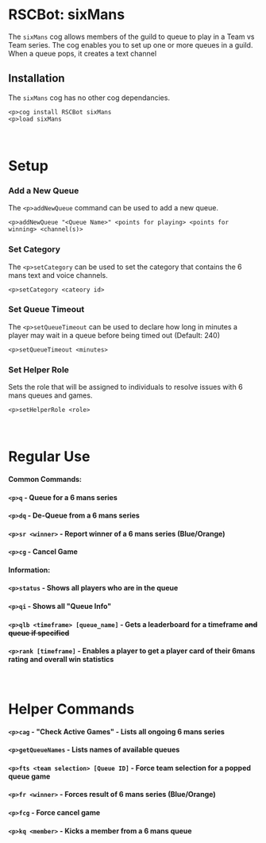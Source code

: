 # RSCBot: sixMans

The `sixMans` cog allows members of the guild to queue to play in a Team vs Team series. The cog enables you to set up one or more queues in a guild. When a queue pops, it creates a text channel

## Installation

The `sixMans` cog has no other cog dependancies.

```
<p>cog install RSCBot sixMans
<p>load sixMans
```

<br>

# Setup

### Add a New Queue

The `<p>addNewQueue` command can be used to add a new queue.

```
<p>addNewQueue "<Queue Name>" <points for playing> <points for winning> <channel(s)>
```

### Set Category

The `<p>setCategory` can be used to set the category that contains the 6 mans text and voice channels.

```
<p>setCategory <cateory id>
```

### Set Queue Timeout

The `<p>setQueueTimeout` can be used to declare how long in minutes a player may wait in a queue before being timed out (Default: 240)

```
<p>setQueueTimeout <minutes>
```

### Set Helper Role

Sets the role that will be assigned to individuals to resolve issues with 6 mans queues and games.

```
<p>setHelperRole <role>
```

<br>

# Regular Use

#### Common Commands:

#### `<p>q` - Queue for a 6 mans series

#### `<p>dq` - De-Queue from a 6 mans series

#### `<p>sr <winner>` - Report winner of a 6 mans series (Blue/Orange)

#### `<p>cg` - Cancel Game

#### Information:

#### `<p>status` - Shows all players who are in the queue

#### `<p>qi` - Shows all "Queue Info"

#### `<p>qlb <timeframe> [queue_name]` - Gets a leaderboard for a timeframe ~~and queue if specified~~

#### `<p>rank [timeframe]` - Enables a player to get a player card of their 6mans rating and overall win statistics

<br>

# Helper Commands

#### `<p>cag` - "Check Active Games" - Lists all ongoing 6 mans series

#### `<p>getQueueNames` - Lists names of available queues

#### `<p>fts <team selection> [Queue ID]` - Force team selection for a popped queue game

#### `<p>fr <winner>` - Forces result of 6 mans series (Blue/Orange)

#### `<p>fcg` - Force cancel game

#### `<p>kq <member>` - Kicks a member from a 6 mans queue
